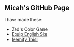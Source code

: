 ## Micah's GitHub Page

I have made these:
* [Zed's Color Game](zed)
* [Equip English Site](equip)
* [Memify This!](memify)
